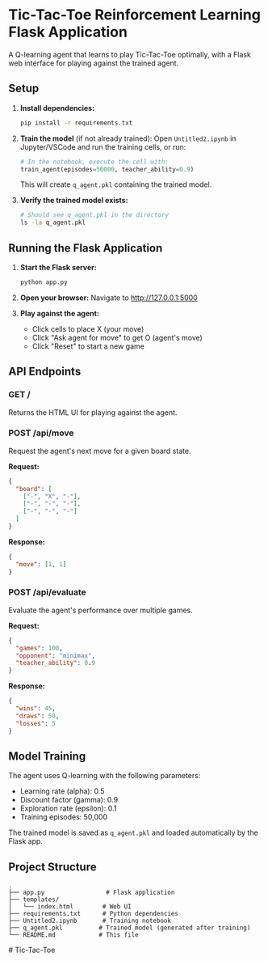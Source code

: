 # Tic-Tac-Toe Reinforcement Learning Flask Application

A Q-learning agent that learns to play Tic-Tac-Toe optimally, with a Flask web interface for playing against the trained agent.

## Setup

1. **Install dependencies:**
   ```bash
   pip install -r requirements.txt
   ```

2. **Train the model** (if not already trained):
   Open `Untitled2.ipynb` in Jupyter/VSCode and run the training cells, or run:
   ```python
   # In the notebook, execute the cell with:
   train_agent(episodes=50000, teacher_ability=0.9)
   ```
   
   This will create `q_agent.pkl` containing the trained model.

3. **Verify the trained model exists:**
   ```bash
   # Should see q_agent.pkl in the directory
   ls -la q_agent.pkl
   ```

## Running the Flask Application

1. **Start the Flask server:**
   ```bash
   python app.py
   ```

2. **Open your browser:**
   Navigate to http://127.0.0.1:5000

3. **Play against the agent:**
   - Click cells to place X (your move)
   - Click "Ask agent for move" to get O (agent's move)
   - Click "Reset" to start a new game

## API Endpoints

### GET /
Returns the HTML UI for playing against the agent.

### POST /api/move
Request the agent's next move for a given board state.

**Request:**
```json
{
  "board": [
    ["-", "X", "-"],
    ["-", "-", "-"],
    ["-", "-", "-"]
  ]
}
```

**Response:**
```json
{
  "move": [1, 1]
}
```

### POST /api/evaluate
Evaluate the agent's performance over multiple games.

**Request:**
```json
{
  "games": 100,
  "opponent": "minimax",
  "teacher_ability": 0.9
}
```

**Response:**
```json
{
  "wins": 45,
  "draws": 50,
  "losses": 5
}
```

## Model Training

The agent uses Q-learning with the following parameters:
- Learning rate (alpha): 0.5
- Discount factor (gamma): 0.9
- Exploration rate (epsilon): 0.1
- Training episodes: 50,000

The trained model is saved as `q_agent.pkl` and loaded automatically by the Flask app.

## Project Structure

```
.
├── app.py                 # Flask application
├── templates/
│   └── index.html        # Web UI
├── requirements.txt      # Python dependencies
├── Untitled2.ipynb       # Training notebook
├── q_agent.pkl          # Trained model (generated after training)
└── README.md            # This file
```
#   T i c - T a c - T o e  
 
